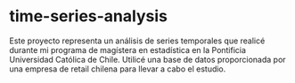 # time-series-analysis

Este proyecto representa un análisis de series temporales que realicé durante mi programa de magístera en estadística en la Pontificia Universidad Católica de Chile. Utilicé una base de datos proporcionada por una empresa de retail chilena para llevar a cabo el estudio.
